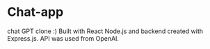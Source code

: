 # Chat-app
chat GPT clone :)
Built with React Node.js and backend created with Express.js. API was used from OpenAI.
